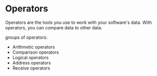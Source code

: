 # Operators

Operators are the tools you use to work with your software's data. With operators, you can compare data to other data.

groups of operators:

- Arithmetic operators
- Comparison operators
- Logical operators
- Address operators
- Receive operators

